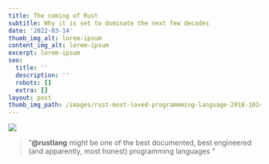```yaml
---
title: The coming of Rust
subtitle: Why it is set to dominate the next few decades
date: '2022-03-14'
thumb_img_alt: lorem-ipsum
content_img_alt: lorem-ipsum
excerpt: lorem-ipsum
seo:
  title: ''
  description: ''
  robots: []
  extra: []
layout: post
thumb_img_path: /images/rust-most-loved-programmming-language-2018-1024x576-486c9a56.jpeg
---
```



![](/images/1\_fr1Gjc_bt6gB06fUlfQNPQ.jpeg)



> "**@rustlang** might be one of the best documented, best engineered (and apparently, most honest) programming languages "



